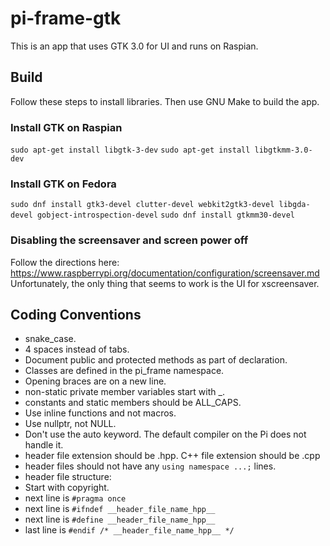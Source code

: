 # pi-frame-gtk
This is an app that uses GTK 3.0 for UI and runs on Raspian.

## Build
Follow these steps to install libraries. Then use GNU Make to build the app.

### Install GTK on Raspian
` sudo apt-get install libgtk-3-dev `
` sudo apt-get install libgtkmm-3.0-dev `

### Install GTK on Fedora
` sudo dnf install gtk3-devel clutter-devel webkit2gtk3-devel libgda-devel gobject-introspection-devel `
` sudo dnf install gtkmm30-devel `

### Disabling the screensaver and screen power off
Follow the directions here: https://www.raspberrypi.org/documentation/configuration/screensaver.md
Unfortunately, the only thing that seems to work is the UI for xscreensaver.

## Coding Conventions
* snake_case. 
* 4 spaces instead of tabs.
* Document public and protected methods as part of declaration.
* Classes are defined in the pi_frame namespace.
* Opening braces are on a new line.
* non-static private member variables start with _.
* constants and static members should be ALL_CAPS.
* Use inline functions and not macros.
* Use nullptr, not NULL.
* Don't use the auto keyword. The default compiler on the Pi does not handle it.
* header file extension should be .hpp. C++ file extension should be .cpp
* header files should not have any `using namespace ...;` lines.
* header file structure:
 *  Start with copyright.
 *  next line is `#pragma once`
 *  next line is `#ifndef __header_file_name_hpp__`
 *  next line is `#define __header_file_name_hpp__`
 *  last line is `#endif /* __header_file_name_hpp__ */`